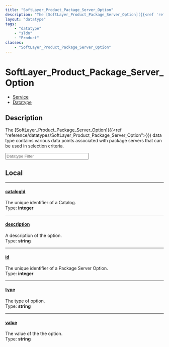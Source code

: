 ```yaml
---
title: "SoftLayer_Product_Package_Server_Option"
description: "The [SoftLayer_Product_Package_Server_Option]({{<ref 'reference/datatypes/SoftLayer_Product_Package_Server_Option'>}}) d... "
layout: "datatype"
tags:
    - "datatype"
    - "sldn"
    - "Product"
classes:
    - "SoftLayer_Product_Package_Server_Option"
---
```


# SoftLayer_Product_Package_Server_Option
<div id='service-datatype'>
    <ul id='sldn-reference-tabs'>
    <li id='service'> <a href='/reference/services/SoftLayer_Product_Package_Server_Option' >Service</a></li>    <li id='datatype'> <a href='/reference/datatypes/SoftLayer_Product_Package_Server_Option' >Datatype</a></li>
    </ul>
</div>

## Description 
The [SoftLayer_Product_Package_Server_Option]({{<ref "reference/datatypes/SoftLayer_Product_Package_Server_Option">}}) data type contains various data points associated with package servers that can be used in selection criteria. 





<!-- Filer BEGIN -->
<div class="view-filters">
        <div class="clearfix">
            <div class="search-input-box">
                <input placeholder="Datatype Filter" onkeyup="titleSearch(inputId='prop-input', divId='properties', elementClass='prop-row')" 
                    type="text" id="prop-input" value="" size="30" maxlength="128" class="form-text">
            </div>
        </div>
</div>
<!-- Filer END -->

<div id="properties" class="content">
<div id="localProperties" class="prop-content" >

## Local
<div class="prop-row">

-----
[catalogId]: #catalogid
#### [catalogId]
The unique identifier of a Catalog.  
<span class="type-label">Type: </span>**integer**


</div>
<div class="prop-row">

-----
[description]: #description
#### [description]
A description of the option.  
<span class="type-label">Type: </span>**string**


</div>
<div class="prop-row">

-----
[id]: #id
#### [id]
The unique identifier of a Package Server Option.  
<span class="type-label">Type: </span>**integer**


</div>
<div class="prop-row">

-----
[type]: #type
#### [type]
The type of option.  
<span class="type-label">Type: </span>**string**


</div>
<div class="prop-row">

-----
[value]: #value
#### [value]
The value of the the option.  
<span class="type-label">Type: </span>**string**


</div>
</div>
<!-- LOCAL PROPERTY END -->

</div>


